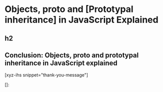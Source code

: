 # Objects, __proto__ and [Prototypal inheritance] in JavaScript Explained
<!--more-->
<!--
Table of Contents:
## h2
### h3
### h3
## h2
## Conclusion: [...] ...
-->

## h2

## Conclusion: Objects, __proto__ and prototypal inheritance in JavaScript explained

[xyz-ihs snippet="thank-you-message"]

<!-- ### Links -->
[]:

<!--
### Meta:
-
-->

<!--
### Keywords:
-
-->

<!--
### Resources:
- https://javascript.info/prototype-inheritance
- https://blog.alexdevero.com/javascript-objects-pt2/#looping-over-javascript-objects
- https://developer.mozilla.org/en-US/docs/Web/JavaScript/Inheritance_and_the_prototype_chain
-->
